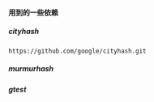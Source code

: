 #### 用到的一些依赖


##### cityhash

`https://github.com/google/cityhash.git`

##### murmurhash


##### gtest  

